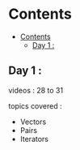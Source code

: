 # Contents
- [Contents](#contents)
  - [Day 1 :](#day-1-)


## Day 1 :

videos : 28 to 31

topics covered : </br>
- Vectors </br>
- Pairs </br>
- Iterators </br>
